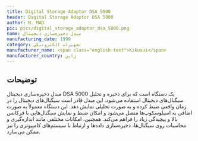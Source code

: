```yaml
---
title: Digital Storage Adaptor DSA 5000
header: Digital Storage Adaptor DSA 5000
author: M. MAD
pic: pics/digital_storage_adaptor_dsa_5000.png
name: مبدل ذخیره‌سازی دیجیتال
manufacturing_date: 1990
category: تجهیزات الکترونیکی
manufacturer_name: <span class="english-text">Kikusui</span>
manufacturer_country: ژاپن
---
```


<h2 class="fa-IR-explanation-header">توضیحات</h2>
<p>
مبدل ذخیره‌سازی دیجیتال
<span class="english-text">DSA 5000</span>
یک دستگاه است که برای ذخیره و تحلیل سیگنال‌های دیجیتال استفاده می‌شود. این
مبدل قادر است سیگنال‌های دیجیتال را در زمان واقعی ضبط کرده و به صورت تحلیلی
نمایش دهد. این دستگاه معمولاً به صورت اضافی به اسیلوسکوپ‌ها متصل می‌شود و
امکان ضبط و نمایش سیگنال‌هایی با فرکانس بالا و پیچیدگی زیاد را فراهم می‌کند.
همچنین، امکانات مختلفی مانند اندازه‌گیری و محاسبات روی سیگنال‌ها، ذخیره‌سازی
داده‌ها و ارتباط با سیستم‌های کامپیوتری را نیز ممکن می‌سازد.
</p>
